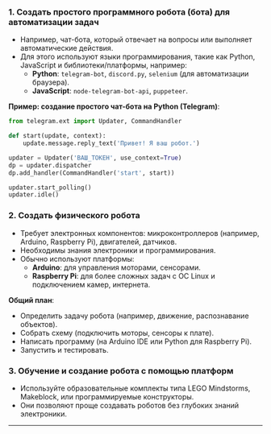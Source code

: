 ### 1. **Создать простого программного робота (бота) для автоматизации задач**
- Например, чат-бота, который отвечает на вопросы или выполняет автоматические действия.
- Для этого используют языки программирования, такие как Python, JavaScript и библиотеки/платформы, например:
  - **Python**: `telegram-bot`, `discord.py`, `selenium` (для автоматизации браузера).
  - **JavaScript**: `node-telegram-bot-api`, `puppeteer`.

**Пример: создание простого чат-бота на Python (Telegram)**:

```python
from telegram.ext import Updater, CommandHandler

def start(update, context):
    update.message.reply_text('Привет! Я ваш робот.')

updater = Updater('ВАШ_ТОКЕН', use_context=True)
dp = updater.dispatcher
dp.add_handler(CommandHandler('start', start))

updater.start_polling()
updater.idle()
```

### 2. **Создать физического робота**
- Требует электронных компонентов: микроконтроллеров (например, Arduino, Raspberry Pi), двигателей, датчиков.
- Необходимы знания электроники и программирования.
- Обычно используют платформы:
  - **Arduino**: для управления моторами, сенсорами.
  - **Raspberry Pi**: для более сложных задач с ОС Linux и подключением камер, интернета.

**Общий план**:
- Определить задачу робота (например, движение, распознавание объектов).
- Собрать схему (подключить моторы, сенсоры к плате).
- Написать программу (на Arduino IDE или Python для Raspberry Pi).
- Запустить и тестировать.

### 3. **Обучение и создание робота с помощью платформ**
- Используйте образовательные комплекты типа LEGO Mindstorms, Makeblock, или программируемые конструкторы.
- Они позволяют проще создавать роботов без глубоких знаний электроники.

---
